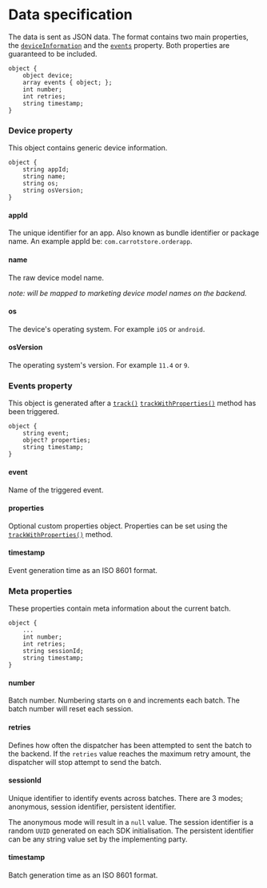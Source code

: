 # Data specification
The data is sent as JSON data. The format contains two main properties, the [`deviceInformation`](#deviceinformation-property) and the [`events`](#events-property) property. Both properties are guaranteed to be included.

```
object {
	object device;
	array events { object; };
	int number;
	int retries;
	string timestamp;
}
```

### Device property
This object contains generic device information.

```
object {
	string appId;
	string name;
	string os;
	string osVersion;
}
```

#### appId

The unique identifier for an app. Also known as bundle identifier or package name. An example appId be: `com.carrotstore.orderapp`.


#### name

The raw device model name.

*note: will be mapped to marketing device model names on the backend.*

#### os

The device's operating system. For example `iOS` or `android`.

#### osVersion

The operating system's version. For example `11.4` or `9`.

### Events property
This object is generated after a [`track()`](API.md#track) [`trackWithProperties()`](API.md#trackwithproperties) method has been triggered.

```
object {
	string event;
	object? properties;
	string timestamp;
}
```

#### event

Name of the triggered event.

#### properties

Optional custom properties object. Properties can be set using the [`trackWithProperties()`](API.md#trackwithproperties) method.

#### timestamp

Event generation time as an ISO 8601 format.

### Meta properties
These properties contain meta information about the current batch.

```
object {
	...
	int number;
	int retries;
	string sessionId;
	string timestamp;
}
```

#### number

Batch number. Numbering starts on `0` and increments each batch. The batch number will reset each session.

#### retries

Defines how often the dispatcher has been attempted to sent the batch to the backend. If the `retries` value reaches the maximum retry amount, the dispatcher will stop attempt to send the batch.

#### sessionId

Unique identifier to identify events across batches. There are 3 modes; anonymous, session identifier, persistent identifier.

The anonymous mode will result in a `null` value. The session identifier is a random `UUID` generated on each SDK initialisation. The persistent identifier can be any string value set by the implementing party.

#### timestamp

Batch generation time as an ISO 8601 format.